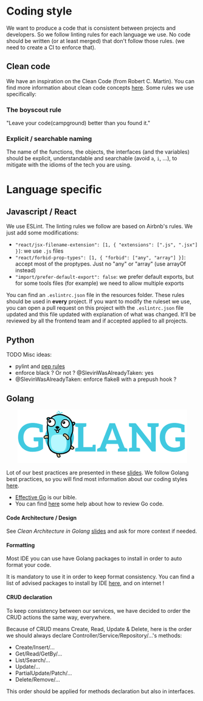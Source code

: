 # Coding style

We want to produce a code that is consistent between projects and developers.
So we follow linting rules for each language we use.
No code should be written (or at least merged) that don't follow those rules.
(we need to create a CI to enforce that).

## Clean code

We have an inspiration on the Clean Code (from Robert C. Martin).
You can find more information about clean code concepts [here](project_architecture.md).
Some rules we use specifically:

### The boyscout rule

"Leave your code(campground) better than you found it."

### Explicit / searchable naming

The name of the functions, the objects, the interfaces (and the variables) should be explicit, understandable and searchable (avoid `a`, `i`, ...), to mitigate with the idioms of the tech you are using.

# Language specific

## Javascript / React

We use ESLint.
The linting rules we follow are based on Airbnb's rules.
We just add some modifications:
* `"react/jsx-filename-extension": [1, { "extensions": [".js", ".jsx"] }]`: we use `.js` files
* `"react/forbid-prop-types": [1, { "forbid": ["any", "array"] }]`: accept most of the proptypes. Just no "any" or "array" (use arrayOf instead)
* `"import/prefer-default-export": false`: we prefer default exports, but for some tools files (for example) we need to allow multiple exports

You can find an `.eslintrc.json` file in the resources folder.
These rules should be used in **every** project.
If you want to modify the ruleset we use, you can open a pull request on this project with the `.eslintrc.json` file updated and this file updated with explanation of what was changed. It'll be reviewed by all the frontend team and if accepted applied to all projects.

## Python

TODO
Misc ideas:
* pylint and [pep rules](https://www.python.org/dev/peps/pep-0008/)
* enforce black ? Or not ? @SlevinWasAlreadyTaken: yes
* @SlevinWasAlreadyTaken: enforce flake8 with a prepush hook ?

## Golang

<div style="text-align:center"><img src="./resources/gophers/1-04.png" height="140"></div>

Lot of our best practices are presented in these [slides](https://talks.golang.org/2013/bestpractices.slide).
We follow Golang best practices, so you will find most information about our coding styles [here](getting_skilled.md#golang).

- [Effective Go](https://golang.org/doc/effective_go.html) is our bible.
- You can find [here](https://github.com/golang/go/wiki/CodeReviewComments) some help about how to review Go code.

#### Code Architecture / Design

See _Clean Architecture in Golang_ [slides](https://drive.google.com/file/d/16bACk7bp9OAVDx5VN-I2Z-hePvB99cSI/view?usp=sharing) and ask for more context if needed.

#### Formatting

Most IDE you can use have Golang packages to install in order to auto format your code.

It is mandatory to use it in order to keep format consistency.
You can find a list of advised packages to install by IDE [here](getting_skilled.md#tools-using-golang), and on internet !


#### CRUD declaration

To keep consistency between our services, we have decided to order the CRUD actions the same way, everywhere.

Because of CRUD means Create, Read, Update & Delete, here is the order we should always declare Controller/Service/Repository/...'s methods:
- Create/Insert/...
- Get/Read/GetBy/...
- List/Search/...
- Update/...
- PartialUpdate/Patch/...
- Delete/Remove/...

This order should be applied for methods declaration but also in interfaces.
